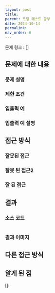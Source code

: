 ```yaml
---
layout: post
title:
parent: 코딩 테스트 공부
date: 2024-10-14
permalink:
nav_order: 6
---
```


문제 링크 : []

## 문제에 대한 내용

### 문제 설명

### 제한 조건

### 입출력 예

### 입출력 예 설명

## 접근 방식

### 잘못된 접근

### 잘못 된 접근2

### 잘 된 접근

## 결과

### 소스 코드

```java

```

### 결과 이미지

## 다른 접근 방식

## 알게 된 점

[]:
